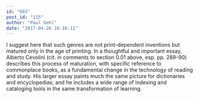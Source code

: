 ```yaml
---
id: "665"
post_id: "115"
author: "Paul Gehl"
date: "2017-04-26 16:16:11"
---
```

I suggest here that such genres are not print-dependent inventions but matured only in the age of printing. In a thoughtful and important essay, Alberto Cevolini (cit. in comments to section 0.01 above, esp. pp. 289-90) describes this process of maturation, with specific reference to commonplace books, as a fundamental change in the technology of reading and study. His larger essay paints much the same picture for dictionaries and encyclopedias; and he includes a wide range of indexing and cataloging tools in the same transformation of learning.
